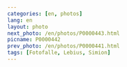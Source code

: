 ```yaml
---
categories: [en, photos]
lang: en
layout: photo
next_photo: /en/photos/P0000443.html
picname: P0000442
prev_photo: /en/photos/P0000441.html
tags: [Fotofalle, Lebius, Simion]
---
```

